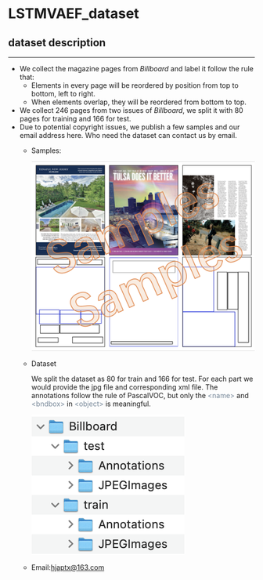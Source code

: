 # LSTMVAEF_dataset
## dataset description

---

- We collect the magazine pages from *Billboard* and label it follow the rule that:
  - Elements in every page will be reordered by position from top to bottom, left to right. 
  - When elements overlap, they will be reordered from bottom to top.
- We collect 246 pages from two issues of *Billboard*, we split it with 80 pages for training and 166 for test.
- Due to potential copyright issues, we publish a few samples and our email address here. Who need the dataset can contact us by email.
  - Samples:
    
    ![image](9326dfbed1589c080069f16d3c1d775b.png)
  - Dataset
    
    We split the dataset as 80 for train and 166 for test. For each part we would provide the jpg file and corresponding xml file. The annotations follow the rule of PascalVOC, but only the <font color=#778899 >\<name\></font> and <font color=#778899 >\<bndbox\></font> in <font color=#778899 >\<object\></font> is meaningful.
    
    ![image](ca8268c41302d07bf26eea074e359c37.png)
  - Email:<font color=#4682B4 >hjaptx@163.com</font>
